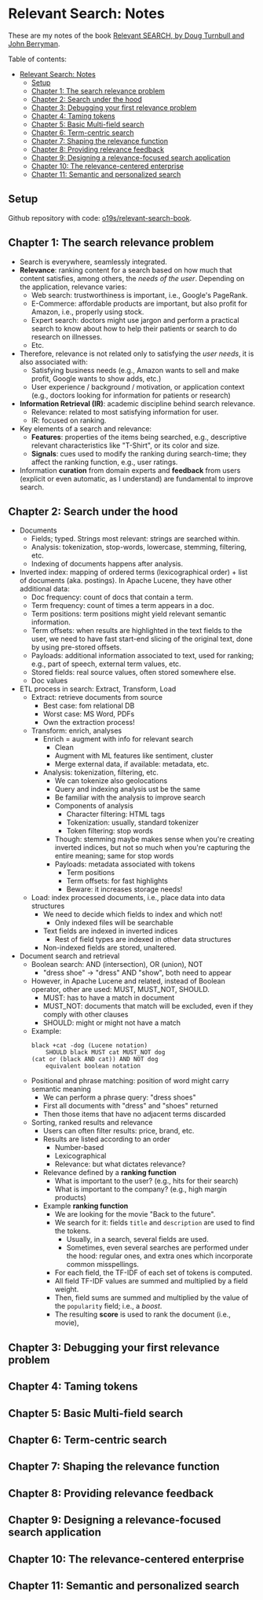 # Relevant Search: Notes

These are my notes of the book [Relevant SEARCH, by Doug Turnbull and John Berryman](https://www.manning.com/books/relevant-search).

Table of contents:

- [Relevant Search: Notes](#relevant-search-notes)
  - [Setup](#setup)
  - [Chapter 1: The search relevance problem](#chapter-1-the-search-relevance-problem)
  - [Chapter 2: Search under the hood](#chapter-2-search-under-the-hood)
  - [Chapter 3: Debugging your first relevance problem](#chapter-3-debugging-your-first-relevance-problem)
  - [Chapter 4: Taming tokens](#chapter-4-taming-tokens)
  - [Chapter 5: Basic Multi-field search](#chapter-5-basic-multi-field-search)
  - [Chapter 6: Term-centric search](#chapter-6-term-centric-search)
  - [Chapter 7: Shaping the relevance function](#chapter-7-shaping-the-relevance-function)
  - [Chapter 8: Providing relevance feedback](#chapter-8-providing-relevance-feedback)
  - [Chapter 9: Designing a relevance-focused search application](#chapter-9-designing-a-relevance-focused-search-application)
  - [Chapter 10: The relevance-centered enterprise](#chapter-10-the-relevance-centered-enterprise)
  - [Chapter 11: Semantic and personalized search](#chapter-11-semantic-and-personalized-search)

## Setup

Github repository with code: [o19s/relevant-search-book](https://github.com/o19s/relevant-search-book).

## Chapter 1: The search relevance problem

- Search is everywhere, seamlessly integrated.
- **Relevance**: ranking content for a search based on how much that content satisfies, among others, the *needs of the user*. Depending on the application, relevance varies:
  - Web search: trustworthiness is important, i.e., Google's PageRank.
  - E-Commerce: affordable products are important, but also profit for Amazon, i.e., properly using stock.
  - Expert search: doctors might use jargon and perform a practical search to know about how to help their patients or search to do research on illnesses.
  - Etc.
- Therefore, relevance is not related only to satisfying the *user needs*, it is also associated with:
  - Satisfying business needs (e.g., Amazon wants to sell and make profit, Google wants to show adds, etc.)
  - User experience / background / motivation, or application context (e.g., doctors looking for information for patients or research)
- **Information Retrieval (IR)**: academic discipline behind search relevance.
  - Relevance: related to most satisfying information for user.
  - IR: focused on ranking.
- Key elements of a search and relevance:
  - **Features**: properties of the items being searched, e.g., descriptive relevant characteristics like "T-Shirt", or its color and size. 
  - **Signals**: cues used to modify the ranking during search-time; they affect the ranking function, e.g., user ratings.
- Information **curation** from domain experts and **feedback** from users (explicit or even automatic, as I understand) are fundamental to improve search.

## Chapter 2: Search under the hood

- Documents
  - Fields; typed. Strings most relevant: strings are searched within.
  - Analysis: tokenization, stop-words, lowercase, stemming, filtering, etc.
  - Indexing of documents happens after analysis.
- Inverted index: mapping of ordered terms (lexicographical order) + list of documents (aka. postings). In Apache Lucene, they have other additional data:
  - Doc frequency: count of docs that contain a term.
  - Term frequency: count of times a term appears in a doc.
  - Term positions: term positions might yield relevant semantic information.
  - Term offsets: when results are highlighted in the text fields to the user, we need to have fast start-end slicing of the original text, done by using pre-stored offsets.
  - Payloads: additional information associated to text, used for ranking; e.g., part of speech, external term values, etc.
  - Stored fields: real source values, often stored somewhere else.
  - Doc values
- ETL process in search: Extract, Transform, Load
  - Extract: retrieve documents from source
    - Best case: fom relational DB
    - Worst case: MS Word, PDFs
    - Own the extraction process!
  - Transform: enrich, analyses
    - Enrich = augment with info for relevant search
      - Clean
      - Augment with ML features like sentiment, cluster
      - Merge external data, if available: metadata, etc.
    - Analysis: tokenization, filtering, etc.
      - We can tokenize also geolocations
      - Query and indexing analysis ust be the same
      - Be familiar with the analysis to improve search
      - Components of analysis
        - Character filtering: HTML tags
        - Tokenization: usually, standard tokenizer
        - Token filtering: stop words
      - Though: stemming maybe makes sense when you're creating inverted indices, but not so much when you're capturing the entire meaning; same for stop words
      - Payloads: metadata associated with tokens
        - Term positions
        - Term offsets: for fast highlights
        - Beware: it increases storage needs!
  - Load: index processed documents, i.e., place data into data structures
    - We need to decide which fields to index and which not!
      - Only indexed files will be searchable
    - Text fields are indexed in inverted indices
      - Rest of field types are indexed in other data structures
    - Non-indexed fields are stored, unaltered.
- Document search and retrieval
  - Boolean search: AND (intersection), OR (union), NOT
    - "dress shoe" -> "dress" AND "show", both need to appear
  - However, in Apache Lucene and related, instead of Boolean operator, other are used: MUST, MUST_NOT, SHOULD.
    - MUST: has to have a match in document
    - MUST_NOT: documents that match will be excluded, even if they comply with other clauses
    - SHOULD: might or might not have a match
  - Example:
    ```
    black +cat -dog (Lucene notation)
        SHOULD black MUST cat MUST_NOT dog
    (cat or (black AND cat)) AND NOT dog
        equivalent boolean notation
    ```
  - Positional and phrase matching: position of word might carry semantic meaning
    - We can perform a phrase query: "dress shoes"
    - First all documents with "dress" and "shoes" returned
    - Then those items that have no adjacent terms discarded
  - Sorting, ranked results and relevance
    - Users can often filter results: price, brand, etc.
    - Results are listed according to an order
      - Number-based
      - Lexicographical
      - Relevance: but what dictates relevance?
    - Relevance defined by a **ranking function**
      - What is important to the user? (e.g., hits for their search)
      - What is important to the company? (e.g., high margin products)
    - Example **ranking function**
      - We are looking for the movie "Back to the future".
      - We search for it: fields `title` and `description` are used to find the tokens.
        - Usually, in a search, several fields are used.
        - Sometimes, even several searches are performed under the hood: regular ones, and extra ones which incorporate common misspellings.
      - For each field, the TF-IDF of each set of tokens is computed.
      - All field TF-IDF values are summed and multiplied by a field weight.
      - Then, field sums are summed and multiplied by the value of the `popularity` field; i.e., a *boost*.
      - The resulting **score** is used to rank the document (i.e., movie), 


## Chapter 3: Debugging your first relevance problem



## Chapter 4: Taming tokens



## Chapter 5: Basic Multi-field search



## Chapter 6: Term-centric search



## Chapter 7: Shaping the relevance function



## Chapter 8: Providing relevance feedback



## Chapter 9: Designing a relevance-focused search application



## Chapter 10: The relevance-centered enterprise



## Chapter 11: Semantic and personalized search



